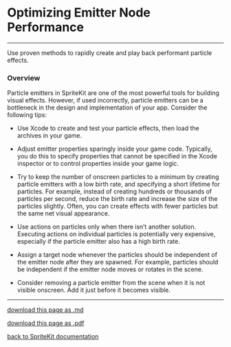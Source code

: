 # Optimizing Emitter Node Performance

------------------------------

Use proven methods to rapidly create and play back performant particle effects.

### Overview

Particle emitters in SpriteKit are one of the most powerful tools for building visual effects. However, if used incorrectly, particle emitters can be a bottleneck in the design and implementation of your app. Consider the following tips:

- Use Xcode to create and test your particle effects, then load the archives in your game.

- Adjust emitter properties sparingly inside your game code. Typically, you do this to specify properties that cannot be specified in the Xcode inspector or to control properties inside your game logic.

- Try to keep the number of onscreen particles to a minimum by creating particle emitters with a low birth rate, and specifying a short lifetime for particles. For example, instead of creating hundreds or thousands of particles per second, reduce the birth rate and increase the size of the particles slightly. Often, you can create effects with fewer particles but the same net visual appearance.

- Use actions on particles only when there isn’t another solution. Executing actions on individual particles is potentially very expensive, especially if the particle emitter also has a high birth rate.

- Assign a target node whenever the particles should be independent of the emitter node after they are spawned. For example, particles should be independent if the emitter node moves or rotates in the scene.

- Consider removing a particle emitter from the scene when it is not visible onscreen. Add it just before it becomes visible.

--------------------------

[download this page as .md](https://raw.githubusercontent.com/retrokid/retrokid.github.io/master/tech_notes/spritekit_documentation/040-skemitternode-optimizing-emitter-node-performance.md)

[download this page as .pdf](https://github.com/retrokid/retrokid.github.io/raw/master/tech_notes/spritekit_documentation/040-skemitternode-optimizing-emitter-node-performance.pdf)

[back to SpriteKit documentation](./spritekit-documentation)
